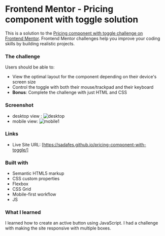# Frontend Mentor - Pricing component with toggle solution

This is a solution to the [Pricing component with toggle challenge on Frontend Mentor](https://www.frontendmentor.io/challenges/pricing-component-with-toggle-8vPwRMIC). Frontend Mentor challenges help you improve your coding skills by building realistic projects. 


### The challenge

Users should be able to:

- View the optimal layout for the component depending on their device's screen size
- Control the toggle with both their mouse/trackpad and their keyboard
- **Bonus**: Complete the challenge with just HTML and CSS

### Screenshot

- desktop view : 
![desktop](https://github.com/sadafes/pricing-component-with-toggle/issues/1#issue-2877864038)
- mobile view:
 ![mobile1](https://github.com/sadafes/pricing-component-with-toggle/issues/2#issue-2877868301)


### Links

- Live Site URL: [https://sadafes.github.io/pricing-component-with-toggle/]

### Built with

- Semantic HTML5 markup
- CSS custom properties
- Flexbox
- CSS Grid
- Mobile-first workflow
- JS 

### What I learned

I learned how to create an active button using JavaScript. I had a challenge with making the site responsive with multiple boxes.
